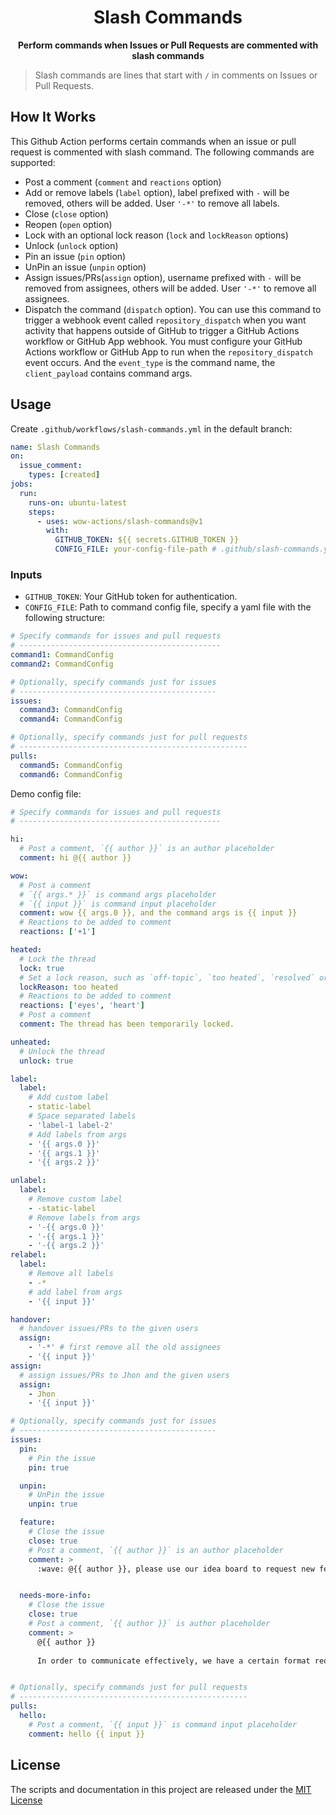 <h1 align="center">Slash Commands</h1>
<p align="center"><strong>Perform commands when Issues or Pull Requests are commented with slash commands</strong></p>

> Slash commands are lines that start with `/` in comments on Issues or Pull Requests.

## How It Works

This Github Action performs certain commands when an issue or pull request is commented with slash command. The following commands are supported:

- Post a comment (`comment` and `reactions` option)
- Add or remove labels (`label` option), label prefixed with `-` will be removed, others will be added. User `'-*'` to remove all labels.
- Close (`close` option)
- Reopen (`open` option)
- Lock with an optional lock reason (`lock` and `lockReason` options)
- Unlock (`unlock` option)
- Pin an issue (`pin` option)
- UnPin an issue (`unpin` option)
- Assign issues/PRs(`assign` option), username prefixed with `-` will be removed from assignees, others will be added. User `'-*'` to remove all assignees.
- Dispatch the command (`dispatch` option). You can use this command to trigger a webhook event called `repository_dispatch` when you want activity that happens outside of GitHub to trigger a GitHub Actions workflow or GitHub App webhook. You must configure your GitHub Actions workflow or GitHub App to run when the `repository_dispatch` event occurs. And the `event_type` is the command name, the `client_payload` contains command args.

## Usage

Create `.github/workflows/slash-commands.yml` in the default branch:

```yaml
name: Slash Commands
on:
  issue_comment:
    types: [created]
jobs:
  run:
    runs-on: ubuntu-latest
    steps:
      - uses: wow-actions/slash-commands@v1
        with:
          GITHUB_TOKEN: ${{ secrets.GITHUB_TOKEN }}
          CONFIG_FILE: your-config-file-path # .github/slash-commands.yml
```

### Inputs

- `GITHUB_TOKEN`: Your GitHub token for authentication.
- `CONFIG_FILE`: Path to command config file, specify a yaml file with the following structure:

```yml
# Specify commands for issues and pull requests
# ---------------------------------------------
command1: CommandConfig
command2: CommandConfig

# Optionally, specify commands just for issues
# --------------------------------------------
issues:
  command3: CommandConfig
  command4: CommandConfig

# Optionally, specify commands just for pull requests
# ---------------------------------------------------
pulls:
  command5: CommandConfig
  command6: CommandConfig
```

Demo config file:

```yml
# Specify commands for issues and pull requests
# ---------------------------------------------

hi:
  # Post a comment, `{{ author }}` is an author placeholder
  comment: hi @{{ author }}

wow:
  # Post a comment
  # `{{ args.* }}` is command args placeholder
  # `{{ input }}` is command input placeholder
  comment: wow {{ args.0 }}, and the command args is {{ input }}
  # Reactions to be added to comment
  reactions: ['+1']

heated:
  # Lock the thread
  lock: true
  # Set a lock reason, such as `off-topic`, `too heated`, `resolved` or `spam`
  lockReason: too heated
  # Reactions to be added to comment
  reactions: ['eyes', 'heart']
  # Post a comment
  comment: The thread has been temporarily locked.

unheated:
  # Unlock the thread
  unlock: true

label:
  label:
    # Add custom label
    - static-label
    # Space separated labels
    - 'label-1 label-2'
    # Add labels from args
    - '{{ args.0 }}'
    - '{{ args.1 }}'
    - '{{ args.2 }}'

unlabel:
  label:
    # Remove custom label
    - -static-label
    # Remove labels from args
    - '-{{ args.0 }}'
    - '-{{ args.1 }}'
    - '-{{ args.2 }}'
relabel:
  label:
    # Remove all labels
    - -*
    # add label from args
    - '{{ input }}'

handover:
  # handover issues/PRs to the given users
  assign:
    - '-*' # first remove all the old assignees
    - '{{ input }}'
assign:
  # assign issues/PRs to Jhon and the given users
  assign:
    - Jhon
    - '{{ input }}'

# Optionally, specify commands just for issues
# --------------------------------------------
issues:
  pin:
    # Pin the issue
    pin: true

  unpin:
    # UnPin the issue
    unpin: true

  feature:
    # Close the issue
    close: true
    # Post a comment, `{{ author }}` is an author placeholder
    comment: >
      :wave: @{{ author }}, please use our idea board to request new features.


  needs-more-info:
    # Close the issue
    close: true
    # Post a comment, `{{ author }}` is author placeholder
    comment: >
      @{{ author }}
      
      In order to communicate effectively, we have a certain format requirement for the issue, your issue is automatically closed because there is no recurring step or reproducible warehouse, and will be REOPEN after the offer.


# Optionally, specify commands just for pull requests
# ---------------------------------------------------
pulls:
  hello:
    # Post a comment, `{{ input }}` is command input placeholder
    comment: hello {{ input }}
```

## License

The scripts and documentation in this project are released under the [MIT License](LICENSE)
